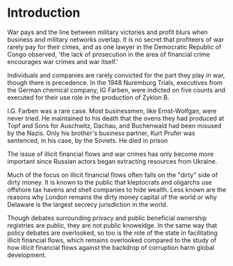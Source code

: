 # Introduction

War pays and the line between military victories and profit blurs when business and military networks overlap. It is no secret that profiteers of war rarely pay for their cimes, and as one lawyer in the Democratic Republic of Congo observed, 'the lack of prosecution in the area of financial crime encourages war crimes and war itself.'


Individuals and companies are rarely convicted for the part they play in war, though there is precedence. In the 1948 Nuremburg Trials, executives from the German chemical company, IG Farben, were indicted on five counts and executed for their use role in the production of Zyklon B.

I.G. Farben was a rare case. Most businessmen, like Ernst-Wolfgan, were never tried. He maintained to his death that the ovens they had produced at Topf and Sons for Auschwitz, Dachau, and Buchenwald had been misused by the Nazis. Only his brother's business partner, Kurt Prufer was sentenced, in his case, by the Soviets. He died in prison

The issue of illicit financial flows and war crimes has only become more important since
Russian actors began extracting resources from Ukraine. 

Much of the focus on illicit financial flows often falls on the "dirty" side of dirty money. It is known to the public that kleptocrats and oligarchs use offshore tax havens and shell companies to hide wealth. Less known are the reasons why London remains the dirty money capital of the world or why Delaware is the largest secrecy jurisdiction in the world. 

Though debates surrounding privacy and public beneficial ownership registries are public, they are not public knoweldge. In the same way that policy debates are overlooked, so too is the role of the state in facilitating illicit financial flows, which remains overlooked compared to the study of how illicit financial flows against the backdrop of corruption harm global development. 





